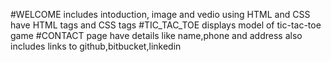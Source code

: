 #WELCOME
includes intoduction, image and vedio using HTML and CSS
have HTML tags and CSS tags
#TIC_TAC_TOE
displays model of tic-tac-toe game
#CONTACT page
have details like name,phone and address
also includes links to github,bitbucket,linkedin